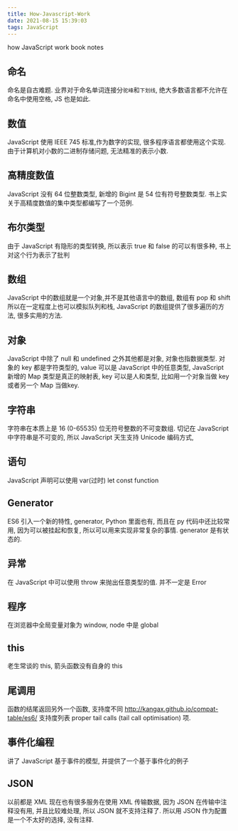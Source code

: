 ```yaml
---
title: How-Javascript-Work
date: 2021-08-15 15:39:03
tags: JavaScript
---
```


how JavaScript work book notes
<!-- more -->

## 命名

命名是自古难题. 业界对于命名单词连接分`驼峰`和`下划线`, 绝大多数语言都不允许在命名中使用空格, JS 也是如此.

## 数值

JavaScript 使用 IEEE 745 标准,作为数字的实现, 很多程序语言都使用这个实现. 由于计算机对小数的二进制存储问题, 无法精准的表示小数.

## 高精度数值

JavaScript 没有 64 位整数类型, 新增的 Bigint 是 54 位有符号整数类型. 书上实关于高精度数值的集中类型都编写了一个范例.

## 布尔类型

由于 JavaScript 有隐形的类型转换, 所以表示 true 和 false 的可以有很多种, 书上对这个行为表示了批判

## 数组

JavaScript 中的数组就是一个对象,并不是其他语言中的数组, 数组有 pop 和 shift 所以在一定程度上也可以模拟队列和栈, JavaScript 的数组提供了很多遍历的方法, 很多实用的方法.

## 对象

JavaScript 中除了 null 和 undefined 之外其他都是对象, 对象也指数据类型. 对象的 key 都是字符类型的, value 可以是 JavaScript 中的任意类型, JavaScript 新增的 Map 类型是真正的映射表, key 可以是人和类型, 比如用一个对象当做 key 或者另一个 Map 当做key.


## 字符串

字符串在本质上是 16 (0-65535) 位无符号整数的不可变数组. 切记在 JavaScript 中字符串是不可变的, 所以 JavaScript 天生支持 Unicode 编码方式,

## 语句

JavaScript 声明可以使用 var(过时) let  const function

## Generator

ES6 引入一个新的特性, generator, Python 里面也有, 而且在 py 代码中还比较常用, 因为可以被挂起和恢复, 所以可以用来实现非常复杂的事情. generator 是有状态的.

## 异常

在 JavaScript 中可以使用 throw 来抛出任意类型的值. 并不一定是 Error 


## 程序

在浏览器中全局变量对象为 window, node 中是 global

## this

老生常谈的 this, 箭头函数没有自身的 this

## 尾调用

函数的结尾返回另外一个函数, 支持度不同 http://kangax.github.io/compat-table/es6/ 支持度列表 proper tail calls (tail call optimisation) 项. 


## 事件化编程

讲了 JavaScript 基于事件的模型, 并提供了一个基于事件化的例子

## JSON

以前都是 XML 现在也有很多服务在使用 XML 传输数据,  因为 JSON 在传输中注释没有用, 并且比较难处理, 所以 JSON 就不支持注释了. 所以用 JSON 作为配置是一个不太好的选择, 没有注释.





